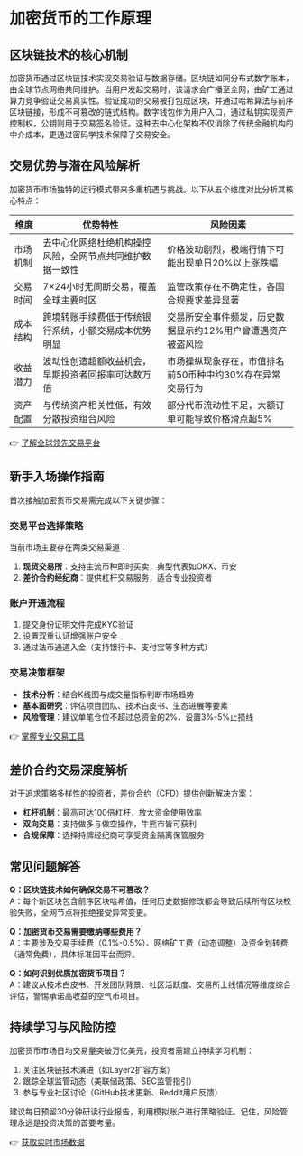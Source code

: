 # 加密货币的工作原理

## 区块链技术的核心机制  
加密货币通过区块链技术实现交易验证与数据存储。区块链如同分布式数字账本，由全球节点网络共同维护。当用户发起交易时，该请求会广播至全网，由矿工通过算力竞争验证交易真实性。验证成功的交易被打包成区块，并通过哈希算法与前序区块链接，形成不可篡改的链式结构。数字钱包作为用户入口，通过私钥实现资产控制权，公钥则用于交易签名验证。这种去中心化架构不仅消除了传统金融机构的中介成本，更通过密码学技术保障了交易安全。

## 交易优势与潜在风险解析  
加密货币市场独特的运行模式带来多重机遇与挑战。以下从五个维度对比分析其核心特点：

| 维度       | 优势特性                                                                 | 风险因素                                                                 |
|------------|--------------------------------------------------------------------------|--------------------------------------------------------------------------|
| 市场机制   | 去中心化网络杜绝机构操控风险，全网节点共同维护数据一致性                | 价格波动剧烈，极端行情下可能出现单日20%以上涨跌幅                        |
| 交易时间   | 7×24小时无间断交易，覆盖全球主要时区                                    | 监管政策存在不确定性，各国合规要求差异显著                               |
| 成本结构   | 跨境转账手续费低于传统银行系统，小额交易成本优势明显                    | 交易所安全事件频发，历史数据显示约12%用户曾遭遇资产被盗风险              |
| 收益潜力   | 波动性创造超额收益机会，早期投资者回报率可达数万倍                      | 市场操纵现象存在，市值排名前50币种中约30%存在异常交易行为                |
| 资产配置   | 与传统资产相关性低，有效分散投资组合风险                                | 部分代币流动性不足，大额订单可能导致价格滑点超5%                         |

👉 [了解全球领先交易平台](https://bit.ly/okx_welcome)  

## 新手入场操作指南  
首次接触加密货币交易需完成以下关键步骤：

### 交易平台选择策略  
当前市场主要存在两类交易渠道：  
1. **现货交易所**：支持主流币种即时买卖，典型代表如OKX、币安  
2. **差价合约经纪商**：提供杠杆交易服务，适合专业投资者  

### 账户开通流程  
1. 提交身份证明文件完成KYC验证  
2. 设置双重认证增强账户安全  
3. 通过法币通道入金（支持银行卡、支付宝等多种方式）  

### 交易决策框架  
- **技术分析**：结合K线图与成交量指标判断市场趋势  
- **基本面研究**：评估项目团队、技术白皮书、生态进展等要素  
- **风险管理**：建议单笔仓位不超过总资金的2%，设置3%-5%止损线  

👉 [掌握专业交易工具](https://bit.ly/okx_welcome)  

## 差价合约交易深度解析  
对于追求策略多样性的投资者，差价合约（CFD）提供创新解决方案：  
- **杠杆机制**：最高可达100倍杠杆，放大资金使用效率  
- **双向交易**：支持做多与做空操作，牛熊市皆可获利  
- **合规保障**：选择持牌经纪商可享受资金隔离保管服务  

## 常见问题解答  
**Q：区块链技术如何确保交易不可篡改？**  
A：每个新区块包含前序区块哈希值，任何历史数据修改都会导致后续所有区块校验失败，全网节点将拒绝接受异常变更。

**Q：加密货币交易需要缴纳哪些费用？**  
A：主要涉及交易手续费（0.1%-0.5%）、网络矿工费（动态调整）及资金划转费（通常免费），具体标准因平台而异。

**Q：如何识别优质加密货币项目？**  
A：建议从技术白皮书、开发团队背景、社区活跃度、交易所上线情况等维度综合评估，警惕承诺高收益的空气币项目。

## 持续学习与风险防控  
加密货币市场日均交易量突破万亿美元，投资者需建立持续学习机制：  
1. 关注区块链技术演进（如Layer2扩容方案）  
2. 跟踪全球监管动态（美联储政策、SEC监管指引）  
3. 参与专业社区讨论（GitHub技术更新、Reddit用户反馈）  

建议每日预留30分钟研读行业报告，利用模拟账户进行策略验证。记住，风险管理永远是投资决策的首要考量。  

👉 [获取实时市场数据](https://bit.ly/okx_welcome)